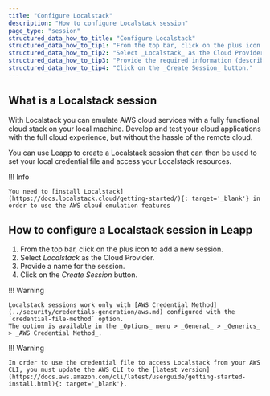 ```yaml
---
title: "Configure Localstack"
description: "How to configure Localstack session"
page_type: "session"
structured_data_how_to_title: "Configure Localstack"
structured_data_how_to_tip1: "From the top bar, click on the plus icon to add a new session."
structured_data_how_to_tip2: "Select _Localstack_ as the Cloud Provider."
structured_data_how_to_tip3: "Provide the required information (described in the next section)."
structured_data_how_to_tip4: "Click on the _Create Session_ button."
---
```


## What is a Localstack session

With Localstack you can emulate AWS cloud services with a fully functional cloud stack on your local machine.
Develop and test your cloud applications with the full cloud experience, but without the hassle of the remote cloud.

You can use Leapp to create a Localstack session that can then be used to set your local credential file and access your Localstack resources.

!!! Info

    You need to [install Localstack](https://docs.localstack.cloud/getting-started/){: target='_blank'} in order to use the AWS cloud emulation features


## How to configure a Localstack session in Leapp

1. From the top bar, click on the plus icon to add a new session.
2. Select _Localstack_ as the Cloud Provider. 
3. Provide a name for the session. 
4. Click on the _Create Session_ button.

!!! Warning

    Localstack sessions work only with [AWS Credential Method](../security/credentials-generation/aws.md) configured with the `credential-file-method` option. 
    The option is available in the _Options_ menu > _General_ > _Generics_ > _AWS Credential Method_.

!!! Warning

    In order to use the credential file to access Localstack from your AWS CLI, you must update the AWS CLI to the [latest version](https://docs.aws.amazon.com/cli/latest/userguide/getting-started-install.html){: target='_blank'}.
